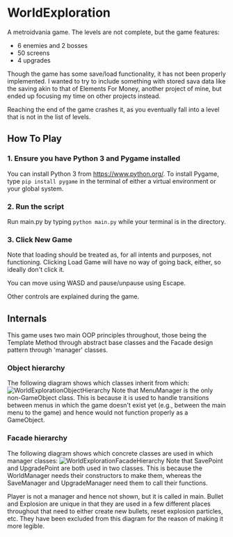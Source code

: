 # WorldExploration
A metroidvania game. The levels are not complete, but the game features: 
- 6 enemies and 2 bosses
- 50 screens
- 4 upgrades

Though the game has some save/load functionality, it has not been properly implemented. I wanted to try to include something with stored sava data like the saving akin to that of Elements For Money, another project of mine, but ended up focusing my time on other projects instead.

Reaching the end of the game crashes it, as you eventually fall into a level that is not in the list of levels. 

## How To Play
### 1. Ensure you have Python 3 and Pygame installed
You can install Python 3 from https://www.python.org/.
To install Pygame, type `pip install pygame` in the terminal of either a virtual environment or your global system.

### 2. Run the script
Run main.py by typing `python main.py` while your terminal is in the directory. 

### 3. Click New Game
Note that loading should be treated as, for all intents and purposes, not functioning. Clicking Load Game will have no way of going back, either, so ideally don't click it. 

You can move using WASD and pause/unpause using Escape. 

Other controls are explained during the game.

## Internals
This game uses two main OOP principles throughout, those being the Template Method through abstract base classes and the Facade design pattern through 'manager' classes.  

### Object hierarchy
The following diagram shows which classes inherit from which: 
![WorldExplorationObjectHierarchy](https://github.com/user-attachments/assets/50007459-5ffd-488b-a49f-b1f331671b4d)
Note that MenuManager is the only non-GameObject class. This is because it is used to handle transitions between menus in which the game doesn't exist yet (e.g., between the main menu to the game) and hence would not function properly as a GameObject.

### Facade hierarchy
The following diagram shows which concrete classes are used in which manager classes:
![WorldExplorationFacadeHierarchy](https://github.com/user-attachments/assets/eb7a70e2-6780-4bf6-aa93-94264e9f7a03)
Note that SavePoint and UpgradePoint are both used in two classes. This is because the WorldManager needs their constructors to make them, whereas the SaveManager and UpgradeManager need them to call their functions. 

Player is not a manager and hence not shown, but it is called in main. Bullet and Explosion are unique in that they are used in a few different places throughout that need to either create new bullets, reset explosion particles, etc. They have been excluded from this diagram for the reason of making it more legible. 

 

